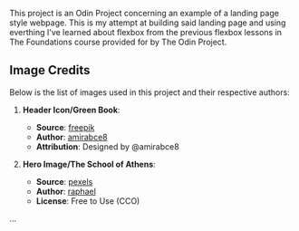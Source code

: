 This project is an Odin Project concerning an example of a landing page style webpage. This is my attempt at building said landing page and using everthing I've learned about flexbox from the previous flexbox lessons in The Foundations course provided for by The Odin Project. 

## Image Credits
Below is the list of images used in this project and their respective authors:

1. **Header Icon/Green Book**:  
   - **Source**: [freepik](https://www.freepik.com/)  
   - **Author**: [amirabce8](https://www.freepik.com/author/amirabce8/icons)  
   - **Attribution**: Designed by @amirabce8  

2. **Hero Image/The School of Athens**:  
   - **Source**: [pexels](URL)  
   - **Author**: [raphael](https://www.pexels.com/photo/nativity-painting-of-people-inside-a-dome-159862/)  
   - **License**: Free to Use (CCO)  

...
